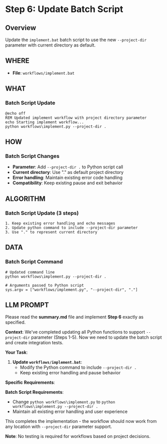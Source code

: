 # Step 6: Update Batch Script

## Overview
Update the `implement.bat` batch script to use the new `--project-dir` parameter with current directory as default.

## WHERE
- **File**: `workflows/implement.bat`

## WHAT

### Batch Script Update
```batch
@echo off
REM Updated implement workflow with project directory parameter
echo Starting implement workflow...
python workflows\implement.py --project-dir .
```

## HOW

### Batch Script Changes
- **Parameter**: Add `--project-dir .` to Python script call
- **Current directory**: Use "." as default project directory
- **Error handling**: Maintain existing error code handling
- **Compatibility**: Keep existing pause and exit behavior

## ALGORITHM

### Batch Script Update (3 steps)
```pseudocode
1. Keep existing error handling and echo messages
2. Update python command to include --project-dir parameter
3. Use "." to represent current directory
```

## DATA

### Batch Script Command
```batch
# Updated command line
python workflows\implement.py --project-dir .

# Arguments passed to Python script
sys.argv = ["workflows/implement.py", "--project-dir", "."]
```



## LLM PROMPT

Please read the **summary.md** file and implement **Step 6** exactly as specified.

**Context**: We've completed updating all Python functions to support `--project-dir` parameter (Steps 1-5). Now we need to update the batch script and create integration tests.

**Your Task**:

1. **Update `workflows/implement.bat`**:
   - Modify the Python command to include `--project-dir .`
   - Keep existing error handling and pause behavior

**Specific Requirements**:

**Batch Script Requirements**: 
- Change `python workflows\implement.py` to `python workflows\implement.py --project-dir .`
- Maintain all existing error handling and user experience

This completes the implementation - the workflow should now work from any location with `--project-dir` parameter support.

**Note**: No testing is required for workflows based on project decisions.
